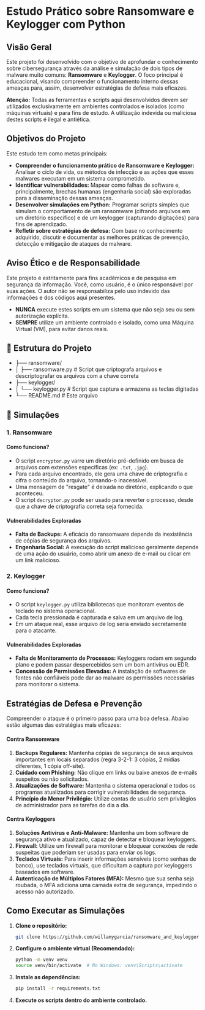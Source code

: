 # Estudo Prático sobre Ransomware e Keylogger com Python

## Visão Geral

Este projeto foi desenvolvido com o objetivo de aprofundar o conhecimento sobre cibersegurança através da análise e simulação de dois tipos de malware muito comuns: **Ransomware** e **Keylogger**. O foco principal é educacional, visando compreender o funcionamento interno dessas ameaças para, assim, desenvolver estratégias de defesa mais eficazes.

**Atenção:** Todas as ferramentas e scripts aqui desenvolvidos devem ser utilizados exclusivamente em ambientes controlados e isolados (como máquinas virtuais) e para fins de estudo. A utilização indevida ou maliciosa destes scripts é ilegal e antiética.

## Objetivos do Projeto

Este estudo tem como metas principais:

- **Compreender o funcionamento prático de Ransomware e Keylogger:** Analisar o ciclo de vida, os métodos de infecção e as ações que esses malwares executam em um sistema comprometido.
- **Identificar vulnerabilidades:** Mapear como falhas de software e, principalmente, brechas humanas (engenharia social) são exploradas para a disseminação dessas ameaças.
- **Desenvolver simulações em Python:** Programar scripts simples que simulam o comportamento de um ransomware (cifrando arquivos em um diretório específico) e de um keylogger (capturando digitações) para fins de aprendizado.
- **Refletir sobre estratégias de defesa:** Com base no conhecimento adquirido, discutir e documentar as melhores práticas de prevenção, detecção e mitigação de ataques de malware.

## Aviso Ético e de Responsabilidade

Este projeto é estritamente para fins acadêmicos e de pesquisa em segurança da informação. Você, como usuário, é o único responsável por suas ações. O autor não se responsabiliza pelo uso indevido das informações e dos códigos aqui presentes.

- **NUNCA** execute estes scripts em um sistema que não seja seu ou sem autorização explícita.
- **SEMPRE** utilize um ambiente controlado e isolado, como uma Máquina Virtual (VM), para evitar danos reais.

## 📁 Estrutura do Projeto

- ├── ransomware/
- │   ├── ransomware.py         # Script que criptografa arquivos e descriptografar os arquivos com a chave correta
- ├── keylogger/
- │   └── keylogger.py         # Script que captura e armazena as teclas digitadas
- └── README.md                # Este arquivo



## 🤖 Simulações

### 1. Ransomware
#### **Como funciona?**
- O script `encryptor.py` varre um diretório pré-definido em busca de arquivos com extensões específicas (ex: `.txt`, `.jpg`).
- Para cada arquivo encontrado, ele gera uma chave de criptografia e cifra o conteúdo do arquivo, tornando-o inacessível.
- Uma mensagem de "resgate" é deixada no diretório, explicando o que aconteceu.
- O script `decryptor.py` pode ser usado para reverter o processo, desde que a chave de criptografia correta seja fornecida.

#### **Vulnerabilidades Exploradas**
- **Falta de Backups:** A eficácia do ransomware depende da inexistência de cópias de segurança dos arquivos.
- **Engenharia Social:** A execução do script malicioso geralmente depende de uma ação do usuário, como abrir um anexo de e-mail ou clicar em um link malicioso.

### 2. Keylogger
#### **Como funciona?**
- O script `keylogger.py` utiliza bibliotecas que monitoram eventos de teclado no sistema operacional.
- Cada tecla pressionada é capturada e salva em um arquivo de log.
- Em um ataque real, esse arquivo de log seria enviado secretamente para o atacante.

#### **Vulnerabilidades Exploradas**
- **Falta de Monitoramento de Processos:** Keyloggers rodam em segundo plano e podem passar despercebidos sem um bom antivírus ou EDR.
- **Concessão de Permissões Elevadas:** A instalação de softwares de fontes não confiáveis pode dar ao malware as permissões necessárias para monitorar o sistema.

## Estratégias de Defesa e Prevenção

Compreender o ataque é o primeiro passo para uma boa defesa. Abaixo estão algumas das estratégias mais eficazes:

#### Contra Ransomware
1.  **Backups Regulares:** Mantenha cópias de segurança de seus arquivos importantes em locais separados (regra 3-2-1: 3 cópias, 2 mídias diferentes, 1 cópia off-site).
2.  **Cuidado com Phishing:** Não clique em links ou baixe anexos de e-mails suspeitos ou não solicitados.
3.  **Atualizações de Software:** Mantenha o sistema operacional e todos os programas atualizados para corrigir vulnerabilidades de segurança.
4.  **Princípio do Menor Privilégio:** Utilize contas de usuário sem privilégios de administrador para as tarefas do dia a dia.

#### Contra Keyloggers
1.  **Soluções Antivírus e Anti-Malware:** Mantenha um bom software de segurança ativo e atualizado, capaz de detectar e bloquear keyloggers.
2.  **Firewall:** Utilize um firewall para monitorar e bloquear conexões de rede suspeitas que poderiam ser usadas para enviar os logs.
3.  **Teclados Virtuais:** Para inserir informações sensíveis (como senhas de banco), use teclados virtuais, que dificultam a captura por keyloggers baseados em software.
4.  **Autenticação de Múltiplos Fatores (MFA):** Mesmo que sua senha seja roubada, o MFA adiciona uma camada extra de segurança, impedindo o acesso não autorizado.

## Como Executar as Simulações

1.  **Clone o repositório:**
    ```bash
    git clone https://github.com/willamygarcia/ransomware_and_keylogger.git
    ```
2.  **Configure o ambiente virtual (Recomendado):**
    ```bash
    python -m venv venv
    source venv/bin/activate  # No Windows: venv\Scripts\activate
    ```
3.  **Instale as dependências:**
    ```bash
    pip install -r requirements.txt
    ```

4.  **Execute os scripts dentro do ambiente controlado.**
